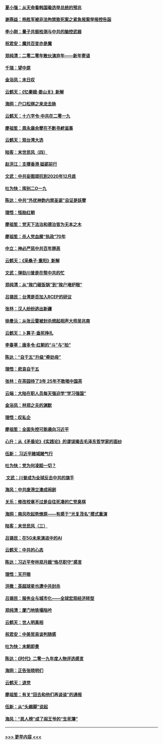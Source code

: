 #### [夏小强：从天命看韩国瑜选举总统的预兆](../pages/nsc993/n11756696.md?t=12311901) 
#### [谢燕益：杨胜军被非法拘禁致死案之紧急报案举报控告函](../pages/nsc993/n11756134.md?t=12311901) 
#### [李小刚：量子共振检测与中共的脑控武器](../pages/nsc993/n11754518.md?t=12311901) 
#### [祝君安：魔共百变亦是魔](../pages/nsc993/n11754469.md?t=12311901) 
#### [郑纯清：二零二零年散伙演弃年——新年寄语](../pages/nsc993/n11754195.md?t=12311901) 
#### [千瑞：望中原](../pages/nsc993/n11754159.md?t=12311901) 
#### [金浴凤：末日叹](../pages/nsc993/n11752359.md?t=12311901) 
#### [云鹤天：《忆秦娥‧娄山关》新解](../pages/nsc993/n11752348.md?t=12311901) 
#### [海网：户口松绑之来龙去脉](../pages/nsc993/n11752328.md?t=12311901) 
#### [云鹤天：十六字令‧中共在二零一九](../pages/nsc993/n11752305.md?t=12311901) 
#### [廖祖笙：周永康余孽在不断寻衅滋事](../pages/nsc993/n11751013.md?t=12311901) 
#### [云鹤天：观台湾大选](../pages/nsc993/n11751007.md?t=12311901) 
#### [陆客：末世民风（四）](../pages/nsc993/n11749203.md?t=12311901) 
#### [赵洪江：支撑香港 砥砺前行](../pages/nsc993/n11748482.md?t=12311901) 
#### [文武：中共妄图顽抗到2020年12月底](../pages/nsc993/n11748446.md?t=12311901) 
#### [吐为快：挥别二O一九](../pages/nsc993/n11748411.md?t=12311901) 
#### [陈达：中共“外扰神韵内禁圣诞”自证是妖孽](../pages/nsc993/n11748226.md?t=12311901) 
#### [理悟：怪胎红朝](../pages/nsc993/n11748206.md?t=12311901) 
#### [廖祖笙：党天下法治和德治皆为无本之木](../pages/nsc993/n11748135.md?t=12311901) 
#### [廖祖笙：杀人党血腥“执政”70年](../pages/nsc993/n11745144.md?t=12311901) 
#### [中立：神必严惩中共百年罪恶](../pages/nsc993/n11744970.md?t=12311901) 
#### [云鹤天：《采桑子‧重阳》新解](../pages/nsc993/n11744948.md?t=12311901) 
#### [文武：弹劾川普是在帮中共的忙](../pages/nsc993/n11744758.md?t=12311901) 
#### [郑纯清：从“挨门砸饭锅”到“挨户堵炉眼”](../pages/nsc993/n11744745.md?t=12311901) 
#### [吕锡民：台湾是否加入RCEP的研议](../pages/nsc993/n11744701.md?t=12311901) 
#### [张林：汉人纷纷逃出新疆](../pages/nsc993/n11743530.md?t=12311901) 
#### [徐曼沅：从张云雷被封杀想起相声大师吴兆南](../pages/nsc993/n11741816.md?t=12311901) 
#### [云鹤天：卜算子‧垂死挣扎](../pages/nsc993/n11739956.md?t=12311901) 
#### [李春草：唐多令‧红朝的“斗”与“拍”](../pages/nsc993/n11739830.md?t=12311901) 
#### [陈达：“自干五”升级“牵妨母”](../pages/nsc993/n11739724.md?t=12311901) 
#### [理悟：悲哀自干五](../pages/nsc993/n11739547.md?t=12311901) 
#### [张林：在茶园待了3年 25年不敢喝中国茶](../pages/nsc993/n11739240.md?t=12311901) 
#### [云端：大陆在职人员每天强迫学“学习强国”](../pages/nsc993/n11738735.md?t=12311901) 
#### [金浴凤：林郑之夫的渊默](../pages/nsc993/n11737735.md?t=12311901) 
#### [理悟：叹私企](../pages/nsc993/n11737715.md?t=12311901) 
#### [廖祖笙：全面失控可能袭向习近平](../pages/nsc993/n11737704.md?t=12311901) 
#### [心升：从《矛盾论》《实践论》的谬误揭去毛泽东哲学家的面纱](../pages/nsc993/n11736962.md?t=12311901) 
#### [伍新： 习近平赌城赌气行](../pages/nsc993/n11736929.md?t=12311901) 
#### [吐为快：党为何凌蹈一切？](../pages/nsc993/n11736915.md?t=12311901) 
#### [ 文武：川普成为全球反击中共的旗手](../pages/nsc993/n11736882.md?t=12311901) 
#### [海风：中共废港立澳成闹剧](../pages/nsc993/n11735857.md?t=12311901) 
#### [关乐：修改校章不过是自往死凑的亡党臭棋](../pages/nsc993/n11735097.md?t=12311901) 
#### [海网：南风吹起势燎原——有感于“光复茂名”模式重演](../pages/nsc993/n11732308.md?t=12311901) 
#### [陆客：末世民风（三）](../pages/nsc993/n11732211.md?t=12311901) 
#### [吕锡民：在5G未来演进中的AI](../pages/nsc993/n11730010.md?t=12311901) 
#### [云鹤天：中共的心态](../pages/nsc993/n11729906.md?t=12311901) 
#### [陈达：习近平夸林郑月娥“恪尽职守”感言](../pages/nsc993/n11729881.md?t=12311901) 
#### [理悟：天开眼](../pages/nsc993/n11729699.md?t=12311901) 
#### [洪微：英超球星也遭中共封杀](../pages/nsc993/n11727243.md?t=12311901) 
#### [吕锡民：服务业与城市化——全球宏观经济转型](../pages/nsc993/n11725845.md?t=12311901) 
#### [郑纯清：厦门地铁塌陷吟](../pages/nsc993/n11725813.md?t=12311901) 
#### [云鹤天：世人明真相](../pages/nsc993/n11725621.md?t=12311901) 
#### [祝君安：中美贸易谈判随感](../pages/nsc993/n11725609.md?t=12311901) 
#### [吐为快：末朝即景](../pages/nsc993/n11723365.md?t=12311901) 
#### [陈达：《时代》二零一九年度人物评选感言](../pages/nsc993/n11723337.md?t=12311901) 
#### [海网：正告张晓明们](../pages/nsc993/n11723228.md?t=12311901) 
#### [云鹤天：退党](../pages/nsc993/n11723056.md?t=12311901) 
#### [廖祖笙：有关“回去和他们再谈谈”的通报](../pages/nsc993/n11722442.md?t=12311901) 
#### [伍新：从“头踢脚”说起](../pages/nsc993/n11722429.md?t=12311901) 
#### [海风：“恶人榜”成了阎王爷的“生死簿”](../pages/nsc993/n11722272.md?t=12311901) 

----
#### [ >>> 更早内容 <<< ](../indexes/nsc993-earlier.md)
